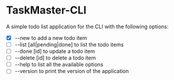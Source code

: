 # TaskMaster-CLI
A simple todo list application for the CLI with the following options:
- [x] --new to add a new todo item
- [ ] --list [all|pending|done] to list the todo items
- [ ] --done [id] to update a todo item
- [ ] --delete [id] to delete a todo item
- [ ] --help to list all the available options
- [ ] --version to print the version of the application